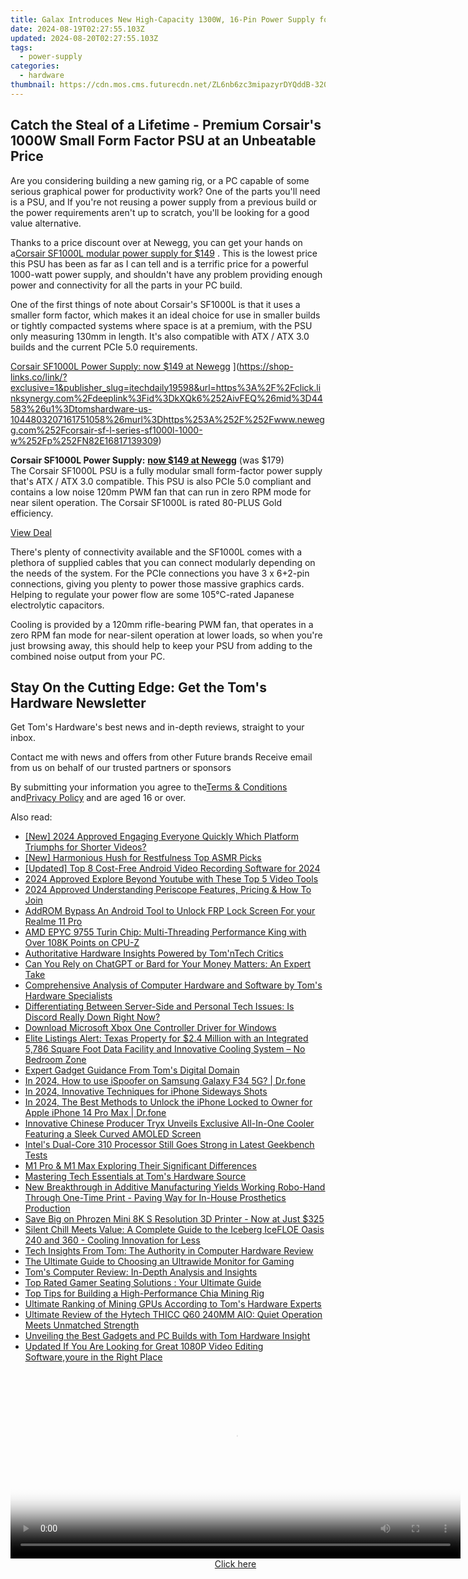 ```yaml
---
title: Galax Introduces New High-Capacity 1300W, 16-Pin Power Supply for Enhanced Performance
date: 2024-08-19T02:27:55.103Z
updated: 2024-08-20T02:27:55.103Z
tags:
  - power-supply
categories:
  - hardware
thumbnail: https://cdn.mos.cms.futurecdn.net/ZL6nb6zc3mipazyrDYQddB-320-80.jpg
---
```


## Catch the Steal of a Lifetime - Premium Corsair's 1000W Small Form Factor PSU at an Unbeatable Price

Are you considering building a new gaming rig, or a PC capable of some serious graphical power for productivity work? One of the parts you'll need is a PSU, and If you're not reusing a power supply from a previous build or the power requirements aren't up to scratch, you'll be looking for a good value alternative.

 Thanks to a price discount over at Newegg, you can get your hands on a[Corsair SF1000L modular power supply for $149](https://shop-links.co/link/?exclusive=1&publisher_slug=itechdaily19598&url=https%3A%2F%2Fclick.linksynergy.com%2Fdeeplink%3Fid%3DkXQk6%252AivFEQ%26mid%3D44583%26u1%3Dtomshardware-us-6821413571887625813%26murl%3Dhttps%253A%252F%252Fwww.newegg.com%252Fcorsair-sf-l-series-sf1000l-1000-w%252Fp%252FN82E16817139309) . This is the lowest price this PSU has been as far as I can tell and is a terrific price for a powerful 1000-watt power supply, and shouldn't have any problem providing enough power and connectivity for all the parts in your PC build.

 One of the first things of note about Corsair's SF1000L is that it uses a smaller form factor, which makes it an ideal choice for use in smaller builds or tightly compacted systems where space is at a premium, with the PSU only measuring 130mm in length. It's also compatible with ATX / ATX 3.0 builds and the current PCIe 5.0 requirements.

[Corsair SF1000L Power Supply: now $149 at Newegg](https://cdn.mos.cms.futurecdn.net/w3SJANQvMn7jHcYJAV4RXQ-200-100.png "Corsair SF1000L Power Supply: now $149 at Newegg") ](https://shop-links.co/link/?exclusive=1&publisher_slug=itechdaily19598&url=https%3A%2F%2Fclick.linksynergy.com%2Fdeeplink%3Fid%3DkXQk6%252AivFEQ%26mid%3D44583%26u1%3Dtomshardware-us-1044803207161751058%26murl%3Dhttps%253A%252F%252Fwww.newegg.com%252Fcorsair-sf-l-series-sf1000l-1000-w%252Fp%252FN82E16817139309)

**Corsair SF1000L Power Supply:** [**now $149 at Newegg**](https://shop-links.co/link/?exclusive=1&publisher_slug=itechdaily19598&url=https%3A%2F%2Fclick.linksynergy.com%2Fdeeplink%3Fid%3DkXQk6%252AivFEQ%26mid%3D44583%26u1%3Dtomshardware-us-1800531144994198440%26murl%3Dhttps%253A%252F%252Fwww.newegg.com%252Fcorsair-sf-l-series-sf1000l-1000-w%252Fp%252FN82E16817139309) (was $179)  
 The Corsair SF1000L PSU is a fully modular small form-factor power supply that's ATX / ATX 3.0 compatible. This PSU is also PCIe 5.0 compliant and contains a low noise 120mm PWM fan that can run in zero RPM mode for near silent operation. The Corsair SF1000L is rated 80-PLUS Gold efficiency.

[View Deal](https://shop-links.co/link/?exclusive=1&publisher_slug=itechdaily19598&url=https%3A%2F%2Fclick.linksynergy.com%2Fdeeplink%3Fid%3DkXQk6%252AivFEQ%26mid%3D44583%26u1%3Dtomshardware-us-1044803207161751058%26murl%3Dhttps%253A%252F%252Fwww.newegg.com%252Fcorsair-sf-l-series-sf1000l-1000-w%252Fp%252FN82E16817139309)

 There's plenty of connectivity available and the SF1000L comes with a plethora of supplied cables that you can connect modularly depending on the needs of the system. For the PCIe connections you have 3 x 6+2-pin connections, giving you plenty to power those massive graphics cards. Helping to regulate your power flow are some 105°C-rated Japanese electrolytic capacitors.

 Cooling is provided by a 120mm rifle-bearing PWM fan, that operates in a zero RPM fan mode for near-silent operation at lower loads, so when you're just browsing away, this should help to keep your PSU from adding to the combined noise output from your PC.

## Stay On the Cutting Edge: Get the Tom's Hardware Newsletter

 Get Tom's Hardware's best news and in-depth reviews, straight to your inbox.

 Contact me with news and offers from other Future brands  Receive email from us on behalf of our trusted partners or sponsors

 By submitting your information you agree to the[Terms & Conditions](https://futureplc.com/terms-conditions/) and[Privacy Policy](https://futureplc.com/privacy-policy/) and are aged 16 or over.

<ins class="adsbygoogle"
     style="display:block"
     data-ad-format="autorelaxed"
     data-ad-client="ca-pub-7571918770474297"
     data-ad-slot="1223367746"></ins>



<ins class="adsbygoogle"
     style="display:block"
     data-ad-client="ca-pub-7571918770474297"
     data-ad-slot="8358498916"
     data-ad-format="auto"
     data-full-width-responsive="true"></ins>

<span class="atpl-alsoreadstyle">Also read:</span>
<div><ul>
<li><a href="https://facebook-video-footage.techidaily.com/new-2024-approved-engaging-everyone-quickly-which-platform-triumphs-for-shorter-videos/"><u>[New] 2024 Approved  Engaging Everyone Quickly  Which Platform Triumphs for Shorter Videos?</u></a></li>
<li><a href="https://some-knowledge.techidaily.com/new-harmonious-hush-for-restfulness-top-asmr-picks/"><u>[New] Harmonious Hush for Restfulness  Top ASMR Picks</u></a></li>
<li><a href="https://screen-activity-recording.techidaily.com/updated-top-8-cost-free-android-video-recording-software-for-2024/"><u>[Updated] Top 8 Cost-Free Android Video Recording Software for 2024</u></a></li>
<li><a href="https://youtube-help.techidaily.com/2024-approved-explore-beyond-youtube-with-these-top-5-video-tools/"><u>2024 Approved  Explore Beyond Youtube with These Top 5 Video Tools</u></a></li>
<li><a href="https://fox-links.techidaily.com/2024-approved-understanding-periscope-features-pricing-and-how-to-join/"><u>2024 Approved  Understanding Periscope  Features, Pricing & How To Join</u></a></li>
<li><a href="https://android-frp.techidaily.com/addrom-bypass-an-android-tool-to-unlock-frp-lock-screen-for-your-realme-11-pro-by-drfone-android/"><u>AddROM Bypass An Android Tool to Unlock FRP Lock Screen For your Realme 11 Pro</u></a></li>
<li><a href="https://hardware-tips.techidaily.com/amd-epyc-9755-turin-chip-multi-threading-performance-king-with-over-108k-points-on-cpu-z/"><u>AMD EPYC 9755 Turin Chip: Multi-Threading Performance King with Over 108K Points on CPU-Z</u></a></li>
<li><a href="https://hardware-tips.techidaily.com/authoritative-hardware-insights-powered-by-tomntech-critics/"><u>Authoritative Hardware Insights Powered by Tom'nTech Critics</u></a></li>
<li><a href="https://tech-hub.techidaily.com/can-you-rely-on-chatgpt-or-bard-for-your-money-matters-an-expert-take/"><u>Can You Rely on ChatGPT or Bard for Your Money Matters: An Expert Take</u></a></li>
<li><a href="https://hardware-tips.techidaily.com/comprehensive-analysis-of-computer-hardware-and-software-by-toms-hardware-specialists/"><u>Comprehensive Analysis of Computer Hardware and Software by Tom's Hardware Specialists</u></a></li>
<li><a href="https://technical-tips.techidaily.com/differentiating-between-server-side-and-personal-tech-issues-is-discord-really-down-right-now/"><u>Differentiating Between Server-Side and Personal Tech Issues: Is Discord Really Down Right Now?</u></a></li>
<li><a href="https://driver-error.techidaily.com/download-microsoft-xbox-one-controller-driver-for-windows/"><u>Download Microsoft Xbox One Controller Driver for Windows</u></a></li>
<li><a href="https://hardware-tips.techidaily.com/elite-listings-alert-texas-property-for-24-million-with-an-integrated-5786-square-foot-data-facility-and-innovative-cooling-system-no-bedroom-zone/"><u>Elite Listings Alert: Texas Property for $2.4 Million with an Integrated 5,786 Square Foot Data Facility and Innovative Cooling System – No Bedroom Zone</u></a></li>
<li><a href="https://hardware-tips.techidaily.com/expert-gadget-guidance-from-toms-digital-domain/"><u>Expert Gadget Guidance From Tom's Digital Domain</u></a></li>
<li><a href="https://change-location.techidaily.com/in-2024-how-to-use-ispoofer-on-samsung-galaxy-f34-5g-drfone-by-drfone-virtual-android/"><u>In 2024, How to use iSpoofer on Samsung Galaxy F34 5G? | Dr.fone</u></a></li>
<li><a href="https://some-knowledge.techidaily.com/in-2024-innovative-techniques-for-iphone-sideways-shots/"><u>In 2024, Innovative Techniques for iPhone Sideways Shots</u></a></li>
<li><a href="https://iphone-unlock.techidaily.com/in-2024-the-best-methods-to-unlock-the-iphone-locked-to-owner-for-apple-iphone-14-pro-max-drfone-by-drfone-ios/"><u>In 2024, The Best Methods to Unlock the iPhone Locked to Owner for Apple iPhone 14 Pro Max | Dr.fone</u></a></li>
<li><a href="https://hardware-tips.techidaily.com/innovative-chinese-producer-tryx-unveils-exclusive-all-in-one-cooler-featuring-a-sleek-curved-amoled-screen/"><u>Innovative Chinese Producer Tryx Unveils Exclusive All-In-One Cooler Featuring a Sleek Curved AMOLED Screen</u></a></li>
<li><a href="https://hardware-tips.techidaily.com/intels-dual-core-310-processor-still-goes-strong-in-latest-geekbench-tests/"><u>Intel's Dual-Core 310 Processor Still Goes Strong in Latest Geekbench Tests</u></a></li>
<li><a href="https://extra-information.techidaily.com/m1-pro-and-m1-max-exploring-their-significant-differences/"><u>M1 Pro & M1 Max  Exploring Their Significant Differences</u></a></li>
<li><a href="https://hardware-tips.techidaily.com/mastering-tech-essentials-at-toms-hardware-source/"><u>Mastering Tech Essentials at Tom's Hardware Source</u></a></li>
<li><a href="https://hardware-tips.techidaily.com/new-breakthrough-in-additive-manufacturing-yields-working-robo-hand-through-one-time-print-paving-way-for-in-house-prosthetics-production/"><u>New Breakthrough in Additive Manufacturing Yields Working Robo-Hand Through One-Time Print - Paving Way for In-House Prosthetics Production</u></a></li>
<li><a href="https://hardware-tips.techidaily.com/save-big-on-phrozen-mini-8k-s-resolution-3d-printer-now-at-just-325/"><u>Save Big on Phrozen Mini 8K S Resolution 3D Printer - Now at Just $325</u></a></li>
<li><a href="https://hardware-tips.techidaily.com/silent-chill-meets-value-a-complete-guide-to-the-iceberg-icefloe-oasis-240-and-360-cooling-innovation-for-less/"><u>Silent Chill Meets Value: A Complete Guide to the Iceberg IceFLOE Oasis 240 and 360 - Cooling Innovation for Less</u></a></li>
<li><a href="https://hardware-tips.techidaily.com/tech-insights-from-tom-the-authority-in-computer-hardware-review/"><u>Tech Insights From Tom: The Authority in Computer Hardware Review</u></a></li>
<li><a href="https://hardware-tips.techidaily.com/the-ultimate-guide-to-choosing-an-ultrawide-monitor-for-gaming/"><u>The Ultimate Guide to Choosing an Ultrawide Monitor for Gaming</u></a></li>
<li><a href="https://hardware-tips.techidaily.com/toms-computer-review-in-depth-analysis-and-insights/"><u>Tom's Computer Review: In-Depth Analysis and Insights</u></a></li>
<li><a href="https://hardware-tips.techidaily.com/top-rated-gamer-seating-solutions-your-ultimate-guide/"><u>Top Rated Gamer Seating Solutions : Your Ultimate Guide</u></a></li>
<li><a href="https://hardware-tips.techidaily.com/top-tips-for-building-a-high-performance-chia-mining-rig/"><u>Top Tips for Building a High-Performance Chia Mining Rig</u></a></li>
<li><a href="https://hardware-tips.techidaily.com/ultimate-ranking-of-mining-gpus-according-to-toms-hardware-experts/"><u>Ultimate Ranking of Mining GPUs According to Tom's Hardware Experts</u></a></li>
<li><a href="https://hardware-tips.techidaily.com/ultimate-review-of-the-hytech-thicc-q60-240mm-aio-quiet-operation-meets-unmatched-strength/"><u>Ultimate Review of the Hytech THICC Q60 240MM AIO: Quiet Operation Meets Unmatched Strength</u></a></li>
<li><a href="https://hardware-tips.techidaily.com/unveiling-the-best-gadgets-and-pc-builds-with-tom-hardware-insight/"><u>Unveiling the Best Gadgets and PC Builds with Tom Hardware Insight</u></a></li>
<li><a href="https://video-ai-editor.techidaily.com/updated-if-you-are-looking-for-great-1080p-video-editing-softwareyoure-in-the-right-place/"><u>Updated If You Are Looking for Great 1080P Video Editing Software,youre in the Right Place</u></a></li>
</ul></div>

<!-- affiliate ads begin -->
<span id="1993650">
					<video width="720" height="300" style="cursor:pointer"
           poster="//a.impactradius-go.com/display-clicktoplayimage/1993650.jpeg"
           onclick="if(!this.playClicked){this.play();this.setAttribute('controls',true);this.playClicked=true;}">
	   <source src="//a.impactradius-go.com/display-ad/22993-1993650">
	   <img src="//a.impactradius-go.com/display-clicktoplayimage/1993650.jpeg" style="border: none; height: 100%; width: 100%; object-fit: contain">
	</video>
	<div style="width:720px;text-align:center"><a href="javascript:window.open(decodeURIComponent('https%3A%2F%2Fhomestyler.sjv.io%2Fc%2F5597632%2F1993650%2F22993'), '_blank');void(0);">Click here</a></div>
</span>
<img height="0" width="0" src="https://imp.pxf.io/i/5597632/1993650/22993" style="position:absolute;visibility:hidden;" border="0" />
<!-- affiliate ads end -->